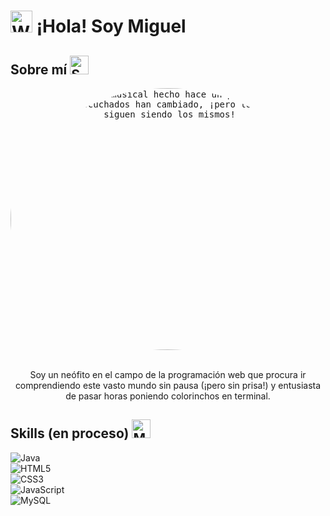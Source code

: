 # <img src="https://raw.githubusercontent.com/Tarikul-Islam-Anik/Animated-Fluent-Emojis/master/Emojis/Hand%20gestures/Waving%20Hand.png" alt="Waving Hand" width="35" height="35" /> ¡Hola! Soy Miguel 

## Sobre mí <img src="https://raw.githubusercontent.com/Tarikul-Islam-Anik/Animated-Fluent-Emojis/master/Emojis/Animals/Snail.png" alt="Snail" width="30" height="30" />

<div align="center">
  <kbd align="center">
    <img src="https://github.com/miguellrp/miguellrp/assets/128045563/0b0f81e8-de32-4205-9519-9ef9758162b3)" alt="Un autoretrato musical hecho hace un par de meses. Los discos más escuchados han cambiado, ¡pero los auriculares siguen siendo los mismos!" width="509" height="419" style="border-radius:50%"/>
  </kbd>
</div>
  
  <br>  
  
<p align="center">Soy un neófito en el campo de la programación web que procura ir comprendiendo este vasto mundo sin pausa (¡pero sin prisa!) y entusiasta de pasar horas poniendo colorinchos en terminal.</p>


## Skills (en proceso) <img src="https://raw.githubusercontent.com/Tarikul-Islam-Anik/Animated-Fluent-Emojis/master/Emojis/People/Man%20Technologist.png" alt="Man Technologist" width="30" height="30" />
![Java](https://img.shields.io/badge/java-%23ED8B00.svg?style=for-the-badge&logo=openjdk&logoColor=white)  
![HTML5](https://img.shields.io/badge/HTML5-E34F26?style=for-the-badge&logo=html5&logoColor=white)  
![CSS3](https://img.shields.io/badge/CSS3-1572B6?style=for-the-badge&logo=css3&logoColor=white)  
![JavaScript](https://img.shields.io/badge/JavaScript-323330?style=for-the-badge&logo=javascript&logoColor=F7DF1E)  
![MySQL](https://img.shields.io/badge/MySQL-005C84?style=for-the-badge&logo=mysql&logoColor=white)  
